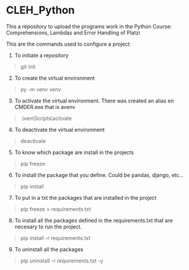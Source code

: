# CLEH_Python
This a repository to upload the programs work in the Python Course: Comprehensions, Lambdas and Error Handling of Platzi

This are the commands used to configure a project:

1. To initiate a repository
> git init
2. To create the virtual environment
> py -m venv venv
3. To activate the virtual environment. There was created an alias en CMDER.exe that is avenv
>.\ven\Scripts\activate
4. To deactivate the virtual environment
> deactivate                       
5. To know which package are install in the projects
>pip freeze                       
6. To install the package that you define. Could be pandas, django, etc...
>pip install <package>            
7. To put in a txt the packages that are installed in the project
>pip freeze > requirements.txt    
8. To install all the packages defined in the requirements.txt that are necesary to run the project.
>pip install -r requirements.txt 
9. To uninstall all the packages 
>pip uninstall -r requirements.txt -y